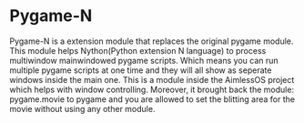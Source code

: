 # Pygame-N
Pygame-N is a extension module that replaces the original pygame module. This module helps Nython(Python extension N language) to process multiwindow
mainwindowed pygame scripts.
Which means you can run multiple pygame scripts at one time and they will all show as seperate windows inside the main one. 
This is a module inside the AimlessOS project which helps with window controlling.
Moreover, it brought back the module: pygame.movie to pygame and you are allowed to set the blitting area for the movie without using any other module.
